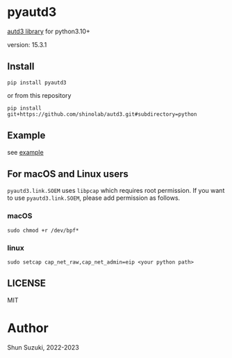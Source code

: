 # pyautd3

[autd3 library](https://github.com/shinolab/autd3) for python3.10+

version: 15.3.1

## Install

```
pip install pyautd3
```

or from this repository

```
pip install git+https://github.com/shinolab/autd3.git#subdirectory=python
```

## Example

see [example](./example)

## For macOS and Linux users

`pyautd3.link.SOEM` uses `libpcap` which requires root permission.
If you want to use `pyautd3.link.SOEM`, please add permission as follows.

### macOS

```
sudo chmod +r /dev/bpf*
```

### linux

```
sudo setcap cap_net_raw,cap_net_admin=eip <your python path>
```

## LICENSE

MIT

# Author

Shun Suzuki, 2022-2023
